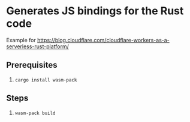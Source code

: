 # Generates JS bindings for the Rust code

Example for https://blog.cloudflare.com/cloudflare-workers-as-a-serverless-rust-platform/

## Prerequisites

1. `cargo install wasm-pack`

## Steps

1. `wasm-pack build`
